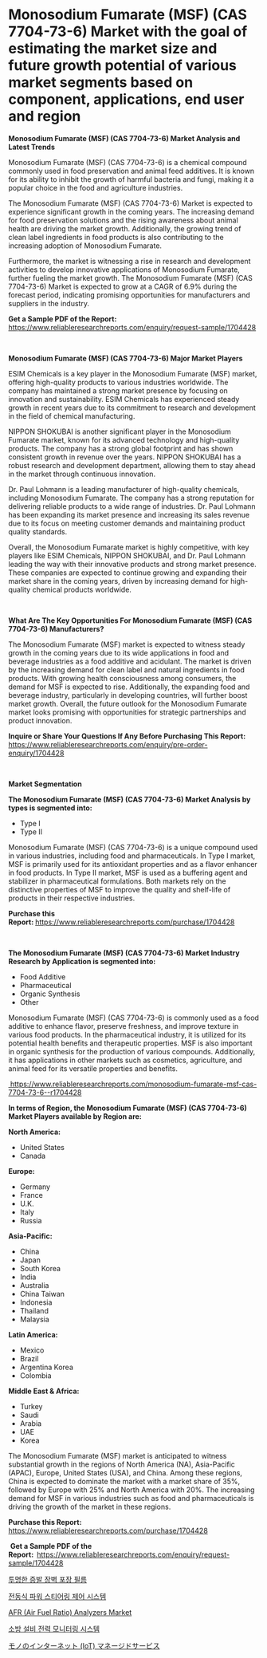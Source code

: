 <p><h1>Monosodium Fumarate (MSF) (CAS 7704-73-6) Market with the goal of estimating the market size and future growth potential of various market segments based on component, applications, end user and region</h1></p><p><strong>Monosodium Fumarate (MSF) (CAS 7704-73-6) Market Analysis and Latest Trends</strong></p>
<p><p>Monosodium Fumarate (MSF) (CAS 7704-73-6) is a chemical compound commonly used in food preservation and animal feed additives. It is known for its ability to inhibit the growth of harmful bacteria and fungi, making it a popular choice in the food and agriculture industries.</p><p>The Monosodium Fumarate (MSF) (CAS 7704-73-6) Market is expected to experience significant growth in the coming years. The increasing demand for food preservation solutions and the rising awareness about animal health are driving the market growth. Additionally, the growing trend of clean label ingredients in food products is also contributing to the increasing adoption of Monosodium Fumarate.</p><p>Furthermore, the market is witnessing a rise in research and development activities to develop innovative applications of Monosodium Fumarate, further fueling the market growth. The Monosodium Fumarate (MSF) (CAS 7704-73-6) Market is expected to grow at a CAGR of 6.9% during the forecast period, indicating promising opportunities for manufacturers and suppliers in the industry.</p></p>
<p><strong>Get a Sample PDF of the Report:&nbsp;</strong> <a href="https://www.reliableresearchreports.com/enquiry/request-sample/1704428">https://www.reliableresearchreports.com/enquiry/request-sample/1704428</a></p>
<p>&nbsp;</p>
<p><strong>Monosodium Fumarate (MSF) (CAS 7704-73-6) Major Market Players</strong></p>
<p><p>ESIM Chemicals is a key player in the Monosodium Fumarate (MSF) market, offering high-quality products to various industries worldwide. The company has maintained a strong market presence by focusing on innovation and sustainability. ESIM Chemicals has experienced steady growth in recent years due to its commitment to research and development in the field of chemical manufacturing.</p><p>NIPPON SHOKUBAI is another significant player in the Monosodium Fumarate market, known for its advanced technology and high-quality products. The company has a strong global footprint and has shown consistent growth in revenue over the years. NIPPON SHOKUBAI has a robust research and development department, allowing them to stay ahead in the market through continuous innovation.</p><p>Dr. Paul Lohmann is a leading manufacturer of high-quality chemicals, including Monosodium Fumarate. The company has a strong reputation for delivering reliable products to a wide range of industries. Dr. Paul Lohmann has been expanding its market presence and increasing its sales revenue due to its focus on meeting customer demands and maintaining product quality standards.</p><p>Overall, the Monosodium Fumarate market is highly competitive, with key players like ESIM Chemicals, NIPPON SHOKUBAI, and Dr. Paul Lohmann leading the way with their innovative products and strong market presence. These companies are expected to continue growing and expanding their market share in the coming years, driven by increasing demand for high-quality chemical products worldwide.</p></p>
<p>&nbsp;</p>
<p><strong>What Are The Key Opportunities For Monosodium Fumarate (MSF) (CAS 7704-73-6) Manufacturers?</strong></p>
<p><p>The Monosodium Fumarate (MSF) market is expected to witness steady growth in the coming years due to its wide applications in food and beverage industries as a food additive and acidulant. The market is driven by the increasing demand for clean label and natural ingredients in food products. With growing health consciousness among consumers, the demand for MSF is expected to rise. Additionally, the expanding food and beverage industry, particularly in developing countries, will further boost market growth. Overall, the future outlook for the Monosodium Fumarate market looks promising with opportunities for strategic partnerships and product innovation.</p></p>
<p><strong>Inquire or Share Your Questions If Any Before Purchasing This Report:</strong> <a href="https://www.reliableresearchreports.com/enquiry/pre-order-enquiry/1704428">https://www.reliableresearchreports.com/enquiry/pre-order-enquiry/1704428</a></p>
<p>&nbsp;</p>
<p><strong>Market Segmentation</strong></p>
<p><strong>The Monosodium Fumarate (MSF) (CAS 7704-73-6) Market Analysis by types is segmented into:</strong></p>
<p><ul><li>Type I</li><li>Type II</li></ul></p>
<p><p>Monosodium Fumarate (MSF) (CAS 7704-73-6) is a unique compound used in various industries, including food and pharmaceuticals. In Type I market, MSF is primarily used for its antioxidant properties and as a flavor enhancer in food products. In Type II market, MSF is used as a buffering agent and stabilizer in pharmaceutical formulations. Both markets rely on the distinctive properties of MSF to improve the quality and shelf-life of products in their respective industries.</p></p>
<p><strong>Purchase this Report:&nbsp;</strong><a href="https://www.reliableresearchreports.com/purchase/1704428">https://www.reliableresearchreports.com/purchase/1704428</a></p>
<p>&nbsp;</p>
<p><strong>The Monosodium Fumarate (MSF) (CAS 7704-73-6) Market Industry Research by Application is segmented into:</strong></p>
<p><ul><li>Food Additive</li><li>Pharmaceutical</li><li>Organic Synthesis</li><li>Other</li></ul></p>
<p><p>Monosodium Fumarate (MSF) (CAS 7704-73-6) is commonly used as a food additive to enhance flavor, preserve freshness, and improve texture in various food products. In the pharmaceutical industry, it is utilized for its potential health benefits and therapeutic properties. MSF is also important in organic synthesis for the production of various compounds. Additionally, it has applications in other markets such as cosmetics, agriculture, and animal feed for its versatile properties and benefits.</p></p>
<p><a href="https://www.reliableresearchreports.com/monosodium-fumarate-msf-cas-7704-73-6--r1704428">&nbsp;https://www.reliableresearchreports.com/monosodium-fumarate-msf-cas-7704-73-6--r1704428</a></p>
<p><strong>In terms of Region, the Monosodium Fumarate (MSF) (CAS 7704-73-6) Market Players available by Region are:</strong></p>
<p>
    <p> <strong> North America: </strong>
        <ul>
            <li>United States</li>
            <li>Canada</li>
        </ul>
        </p> 
    <p> <strong> Europe: </strong>
        <ul>
            <li>Germany</li>
            <li>France</li>
            <li>U.K.</li>
            <li>Italy</li>
            <li>Russia</li>
        </ul>
        </p> 
    <p> <strong> Asia-Pacific: </strong>
        <ul>
            <li>China</li>
            <li>Japan</li>
            <li>South Korea</li>
            <li>India</li>
            <li>Australia</li>
            <li>China Taiwan</li>
            <li>Indonesia</li>
            <li>Thailand</li>
            <li>Malaysia</li>
        </ul>
        </p> 
    <p> <strong> Latin America: </strong>
        <ul>
            <li>Mexico</li>
            <li>Brazil</li>
            <li>Argentina Korea</li>
            <li>Colombia</li>
        </ul>
        </p> 
    <p> <strong> Middle East & Africa: </strong>
        <ul>
            <li>Turkey</li>
            <li>Saudi</li>
            <li>Arabia</li>
            <li>UAE</li>
            <li>Korea</li>
        </ul>
    </p>
    </p>
<p><p>The Monosodium Fumarate (MSF) market is anticipated to witness substantial growth in the regions of North America (NA), Asia-Pacific (APAC), Europe, United States (USA), and China. Among these regions, China is expected to dominate the market with a market share of 35%, followed by Europe with 25% and North America with 20%. The increasing demand for MSF in various industries such as food and pharmaceuticals is driving the growth of the market in these regions.</p></p>
<p><strong>Purchase this Report: </strong><a href="https://www.reliableresearchreports.com/purchase/1704428">https://www.reliableresearchreports.com/purchase/1704428</a></p>
<p>&nbsp;<strong>Get a Sample PDF of the Report:&nbsp;&nbsp;</strong><a href="https://www.reliableresearchreports.com/enquiry/request-sample/1704428">https://www.reliableresearchreports.com/enquiry/request-sample/1704428</a></p>
<p><strong></strong></p>
<p><p><a href="https://medium.com/@dayanarunolfsdottir/%ED%88%AC%EB%AA%85-%EC%A6%9D%EB%B0%9C%EC%84%B1-%EB%B0%A9%EB%B2%BD-%ED%8F%AC%EC%9E%A5-%ED%95%84%EB%A6%84-%EC%8B%9C%EC%9E%A5-%EB%8F%99%ED%96%A5%EA%B3%BC-%EC%8B%9C%EC%9E%A5-%EB%B6%84%EC%84%9D%EC%9D%80-2024-2031%EB%85%84%EA%B9%8C%EC%A7%80-%EC%98%88%EC%B8%A1%EB%90%A9%EB%8B%88%EB%8B%A4-8df9e7574400">투명한 증발 장벽 포장 필름</a></p><p><a href="https://medium.com/@axintepreda1/%EC%A0%84%EA%B8%B0-%ED%8C%8C%EC%9B%8C-%EC%8A%A4%ED%8B%B0%EC%96%B4%EB%A7%81-%EC%A0%9C%EC%96%B4-%EC%8B%9C%EC%8A%A4%ED%85%9C-%EC%8B%9C%EC%9E%A5-%EA%B7%9C%EB%AA%A8%EB%8A%94-%EA%B8%80%EB%A1%9C%EB%B2%8C-%EC%82%B0%EC%97%85%EC%97%90%EC%84%9C-%EA%B0%80%EC%9E%A5-%EC%A2%8B%EC%9D%80-%EB%A7%88%EC%BC%80%ED%8C%85-%EC%B1%84%EB%84%90%EC%9D%84-%EB%B3%B4%EC%97%AC%EC%A4%8D%EB%8B%88%EB%8B%A4-0544897c6e2a">전동식 파워 스티어링 제어 시스템</a></p><p><a href="https://github.com/sofayahoo2023/Market-Research-Report-List-4/blob/main/afr-air-fuel-ratio-analyzers-market.md">AFR (Air Fuel Ratio) Analyzers Market</a></p><p><a href="https://github.com/LoganRew1964/Market-Research-Report-List-1/blob/main/7934635122873.md">소방 설비 전력 모니터링 시스템</a></p><p><a href="https://medium.com/@bl2501989/%E3%82%A4%E3%83%B3%E3%82%BF%E3%83%BC%E3%83%8D%E3%83%83%E3%83%88-%E3%82%AA%E3%83%96-%E3%82%B7%E3%83%B3%E3%82%B0%E3%82%B9-iot-%E3%83%9E%E3%83%8D%E3%83%BC%E3%82%B8%E3%83%89-%E3%82%B5%E3%83%BC%E3%83%93%E3%82%B9%E3%81%AE%E5%B8%82%E5%A0%B4%E8%A6%8F%E6%A8%A1%E3%81%AF-%E4%B8%96%E7%95%8C%E3%81%AE%E7%94%A3%E6%A5%AD%E3%81%AB%E3%81%8A%E3%81%91%E3%82%8B%E6%9C%80%E9%81%A9%E3%81%AA%E3%83%9E%E3%83%BC%E3%82%B1%E3%83%86%E3%82%A3%E3%83%B3%E3%82%B0%E3%83%81%E3%83%A3%E3%83%B3%E3%83%8D%E3%83%AB%E3%82%92%E6%98%8E%E3%82%89%E3%81%8B%E3%81%AB%E3%81%97%E3%81%BE%E3%81%99-65378fd9bbf9">モノのインターネット (IoT) マネージドサービス</a></p></p>